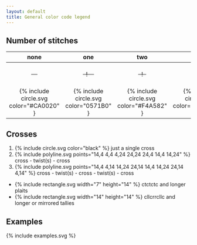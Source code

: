 ```yaml
---
layout: default
title: General color code legend
---
```


Number of stitches
------------------

| none| one | two | more | |
| :---: | :---: | :---: | :---: | :--- |
| ~~&nbsp;&nbsp;&nbsp;&nbsp;~~ | ~~&nbsp;&nbsp;!&nbsp;&nbsp;&nbsp;&nbsp;~~ | ~~&nbsp;&nbsp;!&nbsp;&nbsp;~~ | ~~&nbsp;&nbsp;!!!&nbsp;&nbsp;~~ | twists between stitches |
| {% include circle.svg color="#CA0020" }  | {% include circle.svg color="0571B0" } | {% include circle.svg color="#F4A582" } | {% include circle.svg color="#92C5DE" } | twists between crosses

Crosses
-------
1. {% include circle.svg color="black" %}
  just a single cross
2. {% include polyline.svg points="14,4 4,4 4,24 24,24 24,4 14,4 14,24" %}
  cross - twist(s) - cross
3. {% include polyline.svg points="14,4 4,14 14,24 24,14 14,4 14,24 24,14 4,14" %}
  cross - twist(s) - cross - twist(s) - cross

* {% include rectangle.svg width="7" height="14" %}
  ctctctc and longer plaits
* {% include rectangle.svg width="14" height="14" %}
  cllcrrcllc and longer or mirrored tallies

Examples
--------
{% include examples.svg %}
